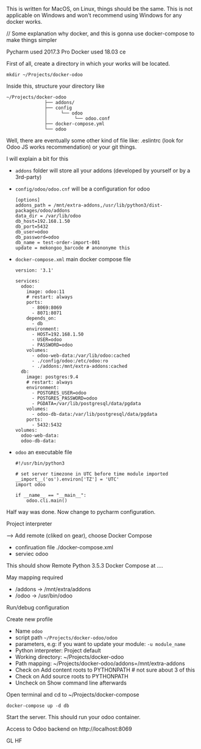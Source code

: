 This is written for MacOS, on Linux, things should be the same. This is not applicable on Windows and won't recommend using Windows for any docker works.

// Some explanation why docker, and this is gonna use docker-compose to make things simpler

Pycharm used 2017.3 Pro
Docker used 18.03 ce

First of all, create a directory in which your works will be located.

    mkdir ~/Projects/docker-odoo

Inside this, structure your directory like

    ~/Projects/docker-odoo
                  ├── addons/
                  ├── config
                  │     └── odoo
                  │          └── odoo.conf
                  ├── docker-compose.yml
                  └── odoo

Well, there are eventually some other kind of file like: .eslintrc (look for Odoo JS works recommendation) or your git things.

I will explain a bit for this

- `addons` folder will store all your addons (developed by yourself or by a 3rd-party)
- `config/odoo/odoo.cnf` will be a configuration for odoo

      [options]
      addons_path = /mnt/extra-addons,/usr/lib/python3/dist-packages/odoo/addons
      data_dir = /var/lib/odoo
      db_host=192.168.1.50
      db_port=5432
      db_user=odoo
      db_password=odoo
      db_name = test-order-import-001
      update = mekongoo_barcode # anononyme this

- `docker-compose.xml` main docker compose file

      version: '3.1'

      services:
        odoo:
          image: odoo:11
          # restart: always
          ports:
            - 8069:8069
            - 8071:8071
          depends_on:
            - db
          environment:
            - HOST=192.168.1.50
            - USER=odoo
            - PASSWORD=odoo
          volumes:
            - odoo-web-data:/var/lib/odoo:cached
            - ./config/odoo:/etc/odoo:ro
            - ./addons:/mnt/extra-addons:cached
        db:
          image: postgres:9.4
          # restart: always
          environment:
            - POSTGRES_USER=odoo
            - POSTGRES_PASSWORD=odoo
            - PGDATA=/var/lib/postgresql/data/pgdata
          volumes:
            - odoo-db-data:/var/lib/postgresql/data/pgdata
          ports:
            - 5432:5432
      volumes:
        odoo-web-data:
        odoo-db-data:

- `odoo` an executable file

      #!/usr/bin/python3

      # set server timezone in UTC before time module imported
      __import__('os').environ['TZ'] = 'UTC'
      import odoo

      if __name__ == "__main__":
          odoo.cli.main()

Half way was done. Now change to pycharm configuration.

Project interpreter

--> Add remote (cliked on gear), choose Docker Compose

- confiruation file ./docker-compose.xml
- serviec odoo

This should show Remote Python 3.5.3 Docker Compose at ....

May mapping required

- /addons -> /mnt/extra/addons
- /odoo   -> /usr/bin/odoo

Run/debug configuration

Create new profile

- Name `odoo`
- script path `~/Projects/docker-odoo/odoo`
- parameters, e.g: if you want to update your module: `-u module_name`
- Python interpreter: Project default
- Working directory: ~/Projects/docker-odoo
- Path mapping: ~/Projects/docker-odoo/addons=/mnt/extra-addons
- Check on Add content roots to PYTHONPATH # not sure about 3 of this
- Check on Add source roots to PYTHONPATH
- Uncheck on Show command line afterwards

Open terminal and cd to ~/Projects/docker-compose

    docker-compose up -d db

Start the server. This should run your odoo container.

Access to Odoo backend on http://localhost:8069

GL HF
